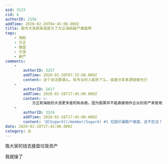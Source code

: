 ```yaml
---
aid: 3123
cid: 4
authorID: 2156
addTime: 2020-02-20T04:45:00.000Z
title: 股市大涨原来就是为了方正海航破产接盘啊
tags:
    - 海航
    - 方正
    - 接盘
    - 大涨
    - 破产
comments:
    -
        authorID: 3257
        addTime: 2020-02-20T07:15:00.000Z
        content: 这个说法靠谱么，有专业的人能析下么，或者分享来源链接也行
    -
        authorID: 2417
        addTime: 2020-02-28T17:45:00.000Z
        content: >-
            方正和海航的大涨更多是机构自救。因为股票并不能直接用作企业的资产来使用，需要拿到银行当做抵押物去融资。银行肯定会对上市公司进行风险评估，如果股价跟上市公司的财务状况不符，也很难融到资。所以拉股价跟救公司关系不大。但拉股价骗散户接盘是必然的，股票术语叫诱多。A股市场有很多财务很烂，但涨幅惊人的垃圾股，这些垃圾股市值低，股东人数少，机构用很少的资金就能操纵股价进行诱多。所以学会财务分析，避免被诱多是炒股的重心。
    -
        authorID: 3324
        addTime: 2020-02-28T17:45:00.000Z
        content: '@[Sugar4](/member/Sugar4) #1 拉股价骗散户接盘，这不犯法？'
date: 2020-02-28T17:45:00.000Z
category: 水
---
```


吸大家的钱去接盘垃圾资产

我就操了
